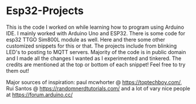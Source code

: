 # Esp32-Projects
This is the code I worked on while learning how to program using Arduino IDE. I mainly worked with Arduino Uno and ESP32. There is some code for esp32 TTGO Sim800L module as well. Here and there some other customized snippets for this or that.
The projects include from  blinking LED's to posting to MQTT servers.
Majority of the code is in public domain and I made all the changes I wanted as I experimented and tinkered.
The credits are mentioned at the top or bottom of each snippet! Feel free to try them out!

Major sources of inspiration:
paul mcwhorter @ https://toptechboy.com/,
Rui Santos @ https://randomnerdtutorials.com/
and a lot of vary nice people at https://forum.arduino.cc/
